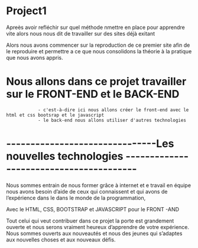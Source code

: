 # Project1
Apreès avoir refléchir sur quel méthode nmettre en place pour apprendre vite alors nous nous dit
de travailler sur des sites déjà exitant 

Alors nous avons commencer sur la reproduction de ce premier site afin de le reproduire et permettre a ce que nous consolidons la théorie à la pratique que nous avons appris.

# Nous allons dans ce projet travailler sur le FRONT-END et le BACK-END
                
                - c'est-à-dire ici nous allons créer le front-end avec le html et css bootsrap et le javascript
                - le back-end nous allons utiliser d'autres technologies


# -------------------------------Les nouvelles technologies ----------------------------------------

Nous sommes entrain de nous former grâce à internet et e travail en équipe nous avons besoin d’aide de ceux qui connaissent et qui avons de l’expérience dans le dans le monde de la programmation,

Avec le HTML, CSS, BOOTSTRAP et JAVASCRIPT pour le FRONT -AND 

Tout celui qui veut contribuer dans ce projet la porte est grandement ouverte et nous serons vraiment heureux d’apprendre de votre expérience.
Nous sommes ouverts aux nouveautés et nous des jeunes qui s’adaptes aux nouvelles choses et aux nouveaux défis.